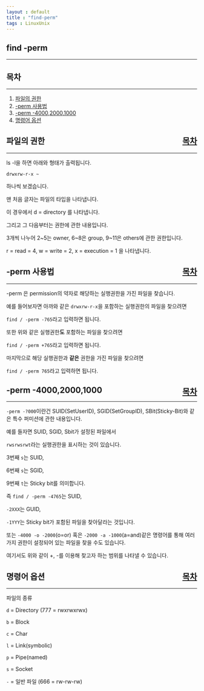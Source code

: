 ```yaml
---
layout : default
title : "find-perm"
tags : LinuxUnix
---
```


## find -perm

---

<div id="index">
<h2>목차</h2>
</div>

---

1. [파일의 권한](#auth)
2. [-perm 사용법](#perm)
3. [-perm -4000,2000,1000](#4000)
4. [명령어 옵션](#option)


<div id="auth">
<h2>파일의 권한<div style="float:right"><a href="#index">목차</a></div></h2>
</div>

---

ls -l을 하면 아래와 형태가 출력됩니다.

```
drwxrw-r-x ~
```

하나씩 보겠습니다.

맨 처음 글자는 파일의 타입을 나타냅니다.

이 경우에서 d = directory 를 나타냅니다.

그리고 그 다음부터는 권한에 관한 내용입니다.

3개씩 나누어 2~5는 owner, 6~8은 group, 9~11은 others에 관한 권한입니다.

r = read = 4, w = write = 2, x = execution = 1 을 나타냅니다.

<div id="perm">
<h2>-perm 사용법<div style="float:right"><a href="#index">목차</a></div></h2>
</div>

---

-perm 은 permission의 약자로 해당하는 실행권한을 가진 파일을 찾습니다.

예를 들어보자면 아까와 같은 `drwxrw-r-x`을 포함하는 실행권한의 파일을 찾으려면

`find / -perm -765`라고 입력하면 됩니다.

또한 위와 같은 실행권한**도** 포함하는 파일을 찾으려면

`find / -perm +765`라고 입력하면 됩니다.

마지막으로 해당 실행권한과 **같은** 권한을 가진 파일을 찾으려면

`find / -perm 765`라고 입력하면 됩니다.

<div id="4000">
<h2>-perm -4000,2000,1000<div style="float:right"><a href="#index">목차</a></div></h2>
</div>

---

`-perm -?000`이란건 SUID(SetUserID), SGID(SetGroupID), SBit(Sticky-Bit)와 같은 특수 퍼미션에 관한 내용입니다.

예를 들자면 SUID, SGID, Sbit가 설정된 파일에서

`rwsrwsrwt`라는 실행권한을 표시하는 것이 있습니다.

3번째 `s`는 SUID,

6번째 `s`는 SGID,

9번째 `t`는 Sticky bit를 의미합니다.

즉 `find / -perm -4765`는 SUID,

`-2XXX`는 GUID,

`-1YYY`는 Sticky bit가 포함된 파일을 찾아달라는 것입니다.

또는 `-4000 -o -2000`(o=or) 혹은 `-2000 -a -1000`(a=and)같은 명령어를 통해 여러가지 권한이 설정되어 있는 파일을 찾을 수도 있습니다.

여기서도 위와 같이 +, -를 이용해 찾고자 하는 범위를 나타낼 수 있습니다.


<div id="option">
<h2>명령어 옵션<div style="float:right"><a href="#index">목차</a></div></h2>
</div>

---

파일의 종류

`d` = Directory (777 = rwxrwxrwx)

`b` = Block

`c` = Char

`l` = Link(symbolic)

`p` = Pipe(named)

`s` = Socket

`-` = 일반 파일 (666 = rw-rw-rw)

